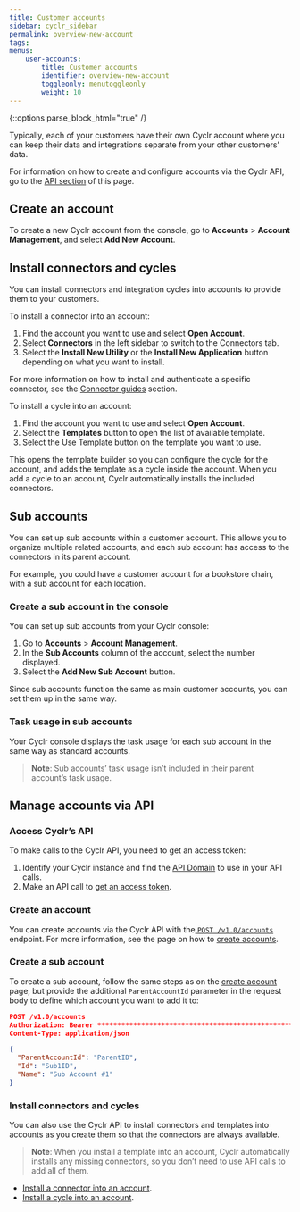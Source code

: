 ```yaml
---
title: Customer accounts
sidebar: cyclr_sidebar
permalink: overview-new-account
tags: 
menus:
    user-accounts:
        title: Customer accounts
        identifier: overview-new-account
        toggleonly: menutoggleonly
        weight: 10
---
```

{::options parse_block_html="true" /}
<section class="card">

Typically, each of your customers have their own Cyclr account where you can keep their data and integrations separate from your other customers’ data.

For information on how to create and configure accounts via the Cyclr API, go to the [API section](#manage-accounts-via-apiI) of this page.

</section>
<section class="card">

## Create an account

To create a new Cyclr account from the console, go to **Accounts** > **Account Management**, and select **Add New Account**.

</section>
<section class="card">

## Install connectors and cycles

You can install connectors and integration cycles into accounts to provide them to your customers. 

To install a connector into an account:

1.  Find the account you want to use and select **Open Account**.
2.  Select **Connectors** in the left sidebar to switch to the Connectors tab.
3.  Select the **Install New Utility** or the **Install New Application** button depending on what you want to install.

For more information on how to install and authenticate a specific connector, see the [Connector guides](connector-guides) section.

To install a cycle into an account:

1.  Find the account you want to use and select **Open Account**.
2.  Select the **Templates** button to open the list of available template.
3.  Select the Use Template button on the template you want to use.

This opens the template builder so you can configure the cycle for the account, and adds the template as a cycle inside the account. When you add a cycle to an account, Cyclr automatically installs the included connectors.


</section>
<section class="card">

## Sub accounts

You can set up sub accounts within a customer account. This allows you to organize multiple related accounts, and each sub account has access to the connectors in its parent account.

For example, you could have a customer account for a bookstore chain, with a sub account for each location.

### Create a sub account in the console

You can set up sub accounts from your Cyclr console:

1. Go to **Accounts** > **Account Management**.
2. In the **Sub Accounts** column of the account, select the number displayed.
3. Select the **Add New Sub Account** button.

Since sub accounts function the same as main customer accounts, you can set them up in the same way.

### Task usage in sub accounts

Your Cyclr console displays the task usage for each sub account in the same way as standard accounts. 

> **Note**: Sub accounts’ task usage isn’t included in their parent account’s task usage.

</section>
<section class="card">

## Manage accounts via API

### Access Cyclr’s API

To make calls to the Cyclr API, you need to get an access token:

1. Identify your Cyclr instance and find the [API Domain](http://cyclr-api-authentication#api-domain) to use in your API calls.
2. Make an API call to [get an access token](http://cyclr-api-authentication#access-token).

### Create an account

You can create accounts via the Cyclr API with the[ `POST /v1.0/accounts`](https://api.cyclr.com/docs/index#!/Accounts/Accounts_Create_POST) endpoint. For more information, see the page on how to [create accounts](create-account).

### Create a sub account

To create a sub account, follow the same steps as on the [create account](http://create-account) page, but provide the additional `ParentAccountId` parameter in the request body to define which account you want to add it to:

```json
POST /v1.0/accounts
Authorization: Bearer ****************************************************************
Content-Type: application/json

{
  "ParentAccountId": "ParentID",
  "Id": "Sub1ID",
  "Name": "Sub Account #1"
}
```

### Install connectors and cycles

You can also use the Cyclr API to install connectors and templates into accounts as you create them so that the connectors are always available. 

> **Note**: When you install a template into an account, Cyclr automatically installs any missing connectors, so you don’t need to use API calls to add all of them.

* [Install a connector into an account](install-connectors).
* [Install a cycle into an account](install-cycle).

</section>
